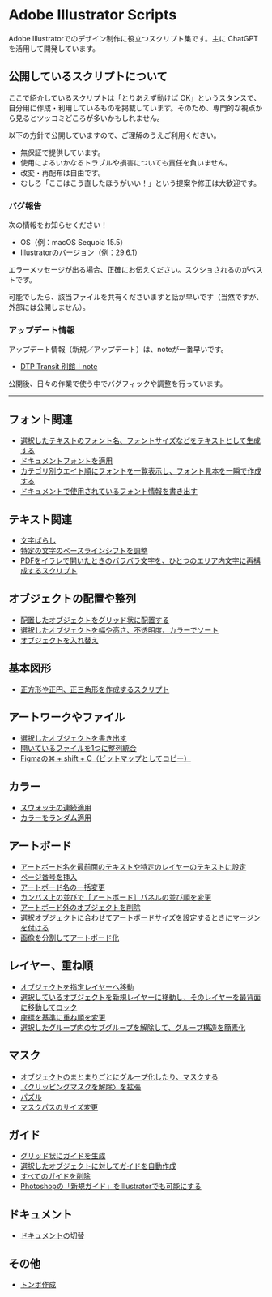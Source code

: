 # Adobe Illustrator Scripts

Adobe Illustratorでのデザイン制作に役立つスクリプト集です。主に ChatGPT を活用して開発しています。

## 公開しているスクリプトについて

ここで紹介しているスクリプトは「とりあえず動けば OK」というスタンスで、自分用に作成・利用しているものを掲載しています。そのため、専門的な視点から見るとツッコミどころが多いかもしれません。

以下の方針で公開していますので、ご理解のうえご利用ください。

- 無保証で提供しています。
- 使用によるいかなるトラブルや損害についても責任を負いません。
- 改変・再配布は自由です。
- むしろ「ここはこう直したほうがいい！」という提案や修正は大歓迎です。

### バグ報告

次の情報をお知らせください！

- OS（例：macOS Sequoia 15.5）
- Illustratorのバージョン（例：29.6.1）

エラーメッセージが出る場合、正確にお伝えください。スクショされるのがベストです。

可能でしたら、該当ファイルを共有くださいますと話が早いです（当然ですが、外部には公開しません）。

### アップデート情報

アップデート情報（新規／アップデート）は、noteが一番早いです。

- [DTP Transit 別館｜note](https://note.com/dtp_tranist)

公開後、日々の作業で使う中でバグフィックや調整を行っています。

---

## フォント関連

- [選択したテキストのフォント名、フォントサイズなどをテキストとして生成する](readme-ja/AddTextInfoLabel.md)
- [ドキュメントフォントを適用](readme-ja/ApplyDocumentFonts.md)
- [カテゴリ別ウエイト順にフォントを一覧表示し、フォント見本を一瞬で作成する](readme-ja/TypefaceSampler.md)
- [ドキュメントで使用されているフォント情報を書き出す](readme-ja/ExportFontInfoFromXMP.md)

## テキスト関連

- [文字ばらし](readme-ja/TextSplitterPro.md)
- [特定の文字のベースラインシフトを調整](readme-ja/SmartBaselineShifter.md)
- [PDFをイラレで開いたときのバラバラ文字を、ひとつのエリア内文字に再構成するスクリプト](readme-ja/TextMergeToAreaBox.md)

## オブジェクトの配置や整列

- [配置したオブジェクトをグリッド状に配置する](readme-ja/SmartObjectDistributor.md)
- [選択したオブジェクトを幅や高さ、不透明度、カラーでソート](readme-ja/SmartObjectSorter.md)
- [オブジェクトを入れ替え](readme-ja/SwapNearestItemWithDialogbox.md)

## 基本図形

- [正方形や正円、正三角形を作成するスクリプト](readme-ja/SmartShapeMaker.md)

## アートワークやファイル

- [選択したオブジェクトを書き出す](readme-ja/SmartObjectExporter.md)
- [開いているファイルを1つに整列統合](readme-ja/SmartBatchImporter.md)
- [Figmaの⌘ + shift + C（ビットマップとしてコピー）](readme-ja/CopyAsPngLikeFigma.md)

## カラー

- [スウォッチの連続適用](readme-ja/ApplySwatchesToSelection.md)
- [カラーをランダム適用](readme-ja/ShuffleObjectColors.md)

## アートボード

- [アートボード名を最前面のテキストや特定のレイヤーのテキストに設定](readme-ja/SmartArtboardRenamer.md)
- [ページ番号を挿入](readme-ja/AddPageNumberFromTextSelection.md)
- [アートボード名の一括変更](readme-ja/RenameArtboardsPlus.md)
- [カンバス上の並びで［アートボード］パネルの並び順を変更](readme-ja/ReorderArtboardsByPosition.md)
- [アートボード外のオブジェクトを削除](readme-ja/DeleteOutsideArtboard.md)
- [選択オブジェクトに合わせてアートボードサイズを設定するときにマージンを付ける](readme-ja/FitArtboardWithMargin.md)
- [画像を分割してアートボード化](readme-ja/Slice2Artboards.md)

## レイヤー、重ね順

- [オブジェクトを指定レイヤーへ移動](readme-ja/SmartLayerManage.md)
- [選択しているオブジェクトを新規レイヤーに移動し、そのレイヤーを最背面に移動してロック](readme-ja/SendToBgLayer.md)
- [座標を基準に重ね順を変更](readme-ja/SortItemsByPosition.md)
- [選択したグループ内のサブグループを解除して、グループ構造を簡素化](readme-ja/SimplifyGroups.md)

## マスク

- [オブジェクトのまとまりごとにグループ化したり、マスクする](readme-ja/SmartClipAndGroup.md)
- [〈クリッピングマスクを解除〉を拡張](readme-ja/ReleaseClipMask.md)
- [パズル](readme-ja/SmartSliceWithPuzzlify.md)
- [マスクパスのサイズ変更](readme-ja/ResizeClipMask.md)

## ガイド

- [グリッド状にガイドを生成](readme-ja/GenerateGuidesGrid.md)
- [選択したオブジェクトに対してガイドを自動作成](readme-ja/CreateGuidesFromSelection.md)
- [すべてのガイドを削除](https://github.com/swwwitch/illustrator-scripts/blob/master/jsx/guide/DeleteAllGuides.jsx)
- [Photoshopの「新規ガイド」をIllustratorでも可能にする](readme-ja/NewGuideMaker.md)

## ドキュメント

- [ドキュメントの切替](readme-ja/SmartSwitchDocs.md)

## その他

- [トンボ作成](readme-ja/AddTrimMark.md)


